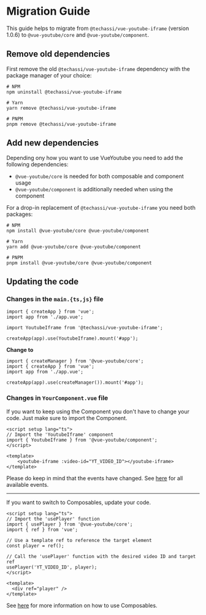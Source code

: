 # Migration Guide

This guide helps to migrate from `@techassi/vue-youtube-iframe` (version 1.0.6) to `@vue-youtube/core` and
`@vue-youtube/component`.

## Remove old dependencies

First remove the old `@techassi/vue-youtube-iframe` dependency with the package manager of your choice:

```shell
# NPM
npm uninstall @techassi/vue-youtube-iframe

# Yarn
yarn remove @techassi/vue-youtube-iframe

# PNPM
pnpm remove @techassi/vue-youtube-iframe
```

## Add new dependencies

Depending ony how you want to use VueYoutube you need to add the following dependencies:

- `@vue-youtube/core` is needed for both composable and component usage
- `@vue-youtube/component` is additionally needed when using the component

For a drop-in replacement of `@techassi/vue-youtube-iframe` you need both packages:

```shell
# NPM
npm install @vue-youtube/core @vue-youtube/component

# Yarn
yarn add @vue-youtube/core @vue-youtube/component

# PNPM
pnpm install @vue-youtube/core @vue-youtube/component
```

## Updating the code

### Changes in the `main.{ts,js}` file

```ts{4,6}
import { createApp } from 'vue';
import app from './app.vue';

import YoutubeIframe from '@techassi/vue-youtube-iframe';

createApp(app).use(YoutubeIframe).mount('#app');
```

**Change to**

```ts{1,5}
import { createManager } from '@vue-youtube/core';
import { createApp } from 'vue';
import app from './app.vue';

createApp(app).use(createManager()).mount('#app');
```

### Changes in `YourComponent.vue` file

If you want to keep using the Component you don't have to change your code. Just make sure to import the Component.

```vue
<script setup lang="ts">
// Import the 'YoutubeIframe' component
import { YoutubeIframe } from '@vue-youtube/component';
</script>

<template>
    <youtube-iframe :video-id="YT_VIDEO_ID"></youtube-iframe>
</template>
```

Please do keep in mind that the events have changed. See [here](../usage/component.md#event-callbacks) for all available
events.

---

If you want to switch to Composables, update your code.

```vue
<script setup lang="ts">
// Import the 'usePlayer' function
import { usePlayer } from '@vue-youtube/core';
import { ref } from 'vue';

// Use a template ref to reference the target element
const player = ref();

// Call the 'usePlayer' function with the desired video ID and target ref
usePlayer('YT_VIDEO_ID', player);
</script>

<template>
  <div ref="player" />
</template>
```

See [here](../usage/composable.md) for more information on how to use Composables.